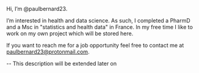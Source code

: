 Hi, I’m @paulbernard23.

I’m interested in health and data science. As such, I completed a PharmD and a Msc in "statistics and health data" in France.
In my free time I like to work on my own project which will be stored here.

If you want to reach me for a job opportunity feel free to contact me at paulbernard23@protonmail.com.

-- This description will be extended later on
